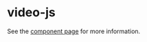 video-js
================

See the [component page](http://polymerlabs.github.io/untitled-element) for more information.
